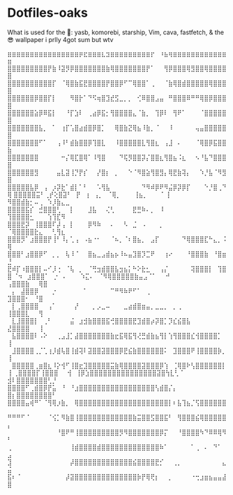 # Dotfiles-oaks
What is used for the 🍚: yasb, komorebi, starship, Vim, cava, fastfetch, & the 😎 wallpaper i prlly 4got sum but wtv

⣶⣶⣶⣶⣶⣶⣶⣶⣶⣶⣶⣶⣶⣶⣶⣶⡶⣖⣶⣶⣶⣆⣲⣶⣶⣶⣶⣶⣶⣶⣶⣶⡖⠀⠰⣦⢶⣶⣶⣶⣶⣶⣶⣶⣶⣶⣶⣶⣶⣶
⣿⣿⣿⣿⣿⣿⣿⣿⣿⡟⣷⠸⣽⡻⡿⣿⣿⣿⣿⣿⣿⣿⣷⢿⣿⣿⣿⣿⣿⣿⣿⡟⠁⠀⠀⢻⡿⣿⣿⣿⢿⣻⣿⣿⢿⣿⣿⣿⣿⣿
⣿⣿⣿⣿⣿⣿⣿⣿⣿⣿⡏⠀⠈⢿⣿⣷⣯⣟⣿⣿⣿⣿⡟⣿⣿⡿⠋⠉⢿⣿⣿⠁⢀⠀⠀⠈⣷⢿⣿⣾⣿⣿⣿⣿⣿⢿⣿⣿⣿⣿
⣿⣿⣿⣿⣿⣿⡿⣿⣿⡏⡇⠀⠀⠀⠻⣿⡗⠁⠙⠫⢶⣿⣹⣞⣫⣀⡀⡀⠀⢊⠿⣿⣿⣠⣤⠀⠛⣿⣿⣿⠿⠛⠛⢿⣿⡿⣿⣿⣿⣿
⣿⣿⣿⣿⣿⣿⣵⡿⠿⣯⡇⠀⠀⠘⡏⣱⠇⠀⢀⣴⡿⣯⡂⢻⣿⣿⣿⣿⣄⠈⣷⡀⠀⢹⡿⠇⠀⢻⠟⠁⠀⠀⠀⠈⣿⣿⣿⣿⣿⣿
⣿⣿⣿⣿⣿⣿⣿⣧⡀⠀⠁⠀⢰⡏⢡⣿⣴⣾⣿⡿⣿⡁⠀⠀⢿⣿⣷⣝⢿⣦⠸⣷⡀⠈⠀⠀⠸⠀⠀⠀⠀⠀⢤⣤⣿⣿⣿⣿⣿⣿
⣿⣿⣿⣿⣿⣿⣿⠋⠁⠀⠀⢠⠸⠃⣾⣷⣿⣿⡿⢹⣿⣇⠀⠀⠸⣿⣿⣿⣿⣿⣇⢻⣿⣆⠀⢠⣸⠀⠄⠀⠀⠀⠈⢿⣿⡿⣯⣿⣿⣷
⣿⣿⣿⣿⣿⣿⣿⠀⠀⠀⠀⠀⠒⡌⢿⣏⣿⢿⠁⠸⢻⣿⠀⠀⠀⠙⢯⡻⣿⣿⡽⡌⣿⣿⣆⢻⣿⣦⠨⣆⠀⠀⠢⠘⣧⠙⣿⣿⣿⣿
⣿⣿⣿⣿⣿⣿⣻⠀⠀⠀⠀⣤⣇⣽⢸⡙⡟⡎⠀⠀⡜⣿⡆⠀⡀⠀⠀⠑⠈⠻⣿⣵⢻⣿⣻⡄⢿⣟⣷⢽⡄⠀⠀⠱⡘⣧⠈⠻⣻⣿
⣿⣿⣿⣿⣿⣧⡿⠀⢠⠀⡰⡽⣗⠁⣾⡇⠁⠃⠀⠀⠡⢻⣧⠀⠀⠀⠀⠀⠀⠀⠙⠻⠾⡿⠟⠻⣬⡿⡽⡿⡏⠀⠀⠀⠑⡘⣿⢀⠙⢿
⣿⣿⣿⣿⣿⣭⠃⢀⡞⢕⣿⣽⠃⠀⡟⠀⢰⠀⢠⡀⠀⠈⢿⡀⠀⠀⠀⢸⣦⡀⠀⠀⠀⠁⢸⠀ ⠻⣿⣿⣾⣷⡂⠤⢀⠀⠱⡸⣷⣄⣀
⣿⣿⣿⣿⣯⡎⠀⣚⣿⣿⣿⢃⠀⠀⡇⠀⠀⠀⣸⣧⠀⠀⢌⢃⠀⠀⠀⠀⣟⣛⠷⠄⡀⠀⠸⠀⠀ ⢹⣿⣿⣿⣿⣂⠀⠀⠀⢱⢹⣏⠻
⣿⣿⣿⣟⡽⠀⢸⣿⣿⣿⠏⡼⢠⠀⡇⠀⠀⠀⡿⠻⠷⠀⠀⠄⠀⠀⠣⠀⣈⠀⠠⠀⠀⠀⡀⠀⠀ ⠈⢿⣿⣿⣿⣿⣗⣄⠀⠀⢃⢻⣆
⣿⣿⣿⡻⠁⣰⣿⣿⣿⡟⢸⠃⠸⡄⢁⢠⠀⠠⣦⠐⠂⠀⠀⠈⠦⡀⠈⠆⣿⣦⡀⠀⣠⡏⠀⠀⠀⠀⠀⠙⢿⣿⣿⣿⣏⠓⣄⡀⠨⢿
⣿⣿⣿⠃⣰⣿⣿⡿⠋⠀⡀⡀⠀⢧⠸⠈⠀⠀⣿⣦⣀⣠⣾⣦⡦⠸⠦⣤⣹⣿⡹⣉⠟⠀⠀⢰⠔⠀⠀⠀⠘⣿⣿⣿⣷⠀⠘⣿⣶⣘
⣟⠾⡏⠰⣿⣿⣿⡇⠤⠊⡸⢐⠀⠈⢧⠀⡀⠀⠈⢛⣲⣾⣿⣿⣧⣲⣦⡅⠓⠕⣗⣂⠀⠀⢠⡌⠀⠀⠀⠀⠀⢽⣿⣿⣿⡇⠀⢹⣿⣿
⠈⠲⠀⣰⣿⣿⣿⠁⠀⡐⠀⠄⠀⠀⠀⠱⣍⠄⠀⠈⠻⢿⣿⣿⣿⣿⣿⣷⣤⣠⠈⠁⠀⠀⠚⠀⠀⠀⠀⠀⠀ ⢠⣿⣿⣿⣷⠀⠀⢿⣿
⠀⡄⠀⣼⣿⣿⡿⠀⠀⠀⡐⠀⠀⠀⠀⠀⠀⠁⠀⠀⠀⠀⠀⠉⠛⠻⠷⠟⠋⠁⠀⢀⠀⠀⠀⠀⠀⠀⠀⠀⠀⠀   ⣹⣿⣿⣿⠂⠀⠘⣿
⠀⡇⢀⣿⣿⣿⣿⠀⠀⢠⠁⠀⠀⠀⠀⡜⠀⠀⠀⡀⡠⣀⠤⠀⠀⠀⣀⣴⣾⣿⣶⣤⡀⣀⣀⡀⠀⡀⢀⠀⠀⠀ ⢸⣿⣿⣿⣇⠀⠀⢻
⠀⣇⣸⣿⣿⣿⡇⠀⢀⠃⠀⠀⠀⠀⣬⠀⣰⣺⣷⣿⣿⣿⣯⢚⣿⣿⣿⣿⣟⣹⣾⣿⡴⡽⣿⡁⡹⣎⣮⣿⣧ ⣜⣿⣿⣿⣿⠀⠀⢸
⠀⣧⣿⣿⣿⣿⠇⠠⠕⠀⠀⢀⣠⣸⡁⣼⣿⣿⣿⣿⣿⣿⣿⣷⣖⣯⢿⣯⢻⢜⣛⣾⣷⣦⢻⡇⢱⢻⣿⣿⣿⣎⢺⣿⣿⣿⣿⡁⠀⢸
⠀⣸⣿⣿⣿⣿⢀⡈⢁⢰⡸⣾⢧⣿⢸⣾⢽⠇⣽⣿⣿⣽⣿⣿⣿⡿⣟⣮⣷⣿⣿⣿⣿⣿⣿⠅⠀⣹⣿⣿⣿⠟⢸⣿⣿⣿⣿⡷⡀⢸
⠀⣿⣿⣿⣿⣿⢀⣶⣿⣆⠸⡕⢺⠋⢸⣿⣖⣹⣿⣿⣿⣿⣿⣭⣷⢿⣿⣿⣿⣿⣽⣿⣿⣿⡿⢱⠀⢈⢿⣿⠗⢣⣿⣿⣿⣿⣿⣿⡇⢸
⢀⣿⣿⣿⣿⡏⢸⣿⣿⣿⠀⠀⢺⠀⢸⡿⣱⣿⣿⣿⣿⣿⣿⣿⣿⣿⣿⣿⣿⣿⣿⣿⣽⣿⢳⣇⢃⠈  ⣺⠇⣿⣿⣿⣿⣿⣿⣿⢃⡘
⣿⣿⣿⣿⠋⢀⣾⣿⡿⡟⣥⠀⠘⠀⠘⣰⣿⣿⣿⣿⣿⣿⣿⣿⣿⣿⣿⣿⣿⣿⣿⣿⣿⢣⣾⣿⡌⡄  ⣿⡆⣿⣿⣿⣿⣿⣿⣿⣿⠃
⣿⣿⣿⣿⣤⢾⠛⠁⠈⢻⢿⡰⣷⡀⠀⢿⣿⣿⣿⣿⣿⣿⣿⣿⣿⣿⣿⣿⣿⣿⣿⣿⣿⣿⣿⣿⡇⠆⣧⢹⣦⡈⢫⣿⣿⣿⣿⣿⣿⠀
⠛⠛⠛⠋⠈⠀⠀⠀⠀⠈⢪⡁⠻⣷⣿⢸⣿⣿⣿⣿⣿⣿⣿⣿⣿⣿⣿⣿⣷⣭⣿⣿⣫⣿⣿⣯⠃⠀⢻⣿⣿⣿⣮⢿⣿⣿⣿⣿⣿⡄
⠀⠀⠀⠀⠀⠀⠀⠀⠀⠀⠀⠘⣿⠟⠛⢸⣿⣿⣿⣿⣿⣿⣿⣿⣿⡻⠻⣿⣿⣿⣿⣿⣿⣿⡿⡍⠀⠀⠘⣿⣿⣿⣿⠳⠙⠿⠿⢿⠻⠃
⢀⠀⠀⠀⠀⠀⠀⠀⠀⠀⠀⠀⠀⠀⢸⣾⣿⣿⣿⣿⣾⣿⣿⣿⣿⣿⣿⣿⣿⣿⣿⣿⣿⣿⠷⠁⠀⠀⠀⠀⠀⠁⢀⠀⠄⠀⠙⠁⠀⣠
⣹⠀⠀⠀⠀⠀⠀⠀⠀⠀⠀⠀⠀⠀⡼⣿⣿⣿⣿⣿⣿⣿⣿⣿⣿⣿⣿⣿⣮⣿⣿⣿⣿⣟⡊⠀⠀⢀⡀⠀⠀⠀⠀⠀⠀⠀⠀⠀⣄⣬
⣯⠆⠈⠀⠀⠀⠀⠀⠀⠀⠀⠀⠀⡼⣽⣿⣿⣿⣿⣿⣿⣿⣿⣿⣿⣿⣿⣿⣿⡷⡟⢿⢟⡆⠀⠀⡀⠀⠀⠀⠀⠐⢒⣰⣶⣦⣤⣤⣼⣿
